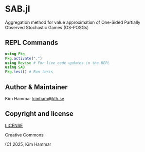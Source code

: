 # SAB.jl

Aggregation method for value approximation of One-Sided Partially Observed Stochastic Games (OS-POSGs)

## REPL Commands

```julia
using Pkg
Pkg.activate(".")
using Revise # For live code updates in the REPL
using SAB
Pkg.test() # Run tests
```

## Author & Maintainer

Kim Hammar <kimham@kth.se>

## Copyright and license

[LICENSE](LICENSE.md)

Creative Commons

(C) 2025, Kim Hammar